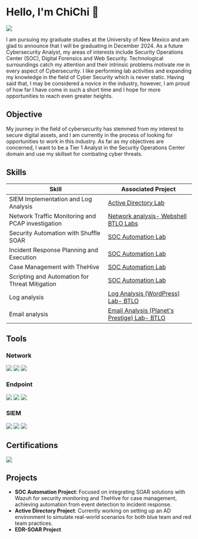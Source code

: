 # Hello, I'm ChiChi 👋
<a href="https://www.linkedin.com/in/chineme-code/"><img src="https://img.shields.io/badge/-LinkedIn-0072b1?&style=for-the-badge&logo=linkedin&logoColor=white" /></a>

I am pursuing my graduate studies at the University of New Mexico and am glad to announce that I will be graduating in December 2024. As a future Cybersecurity Analyst, my areas of interests include Security Operations Center (SOC), Digital Forensics and Web Security. Technological surroundings catch my attention and their intrinsic problems motivate me in every aspect of Cybersecurity. I like performing lab activities and expanding my knowledge in the field of Cyber Security which is never static. Having said that, I may be considered a novice in the industry, however, I am proud of how far I have come in such a short time and I hope for more opportunities to reach even greater heights.



## Objective
My journey in the field of cybersecurity has stemmed from my interest to secure digital assets, and I am currently in the process of looking for opportunities to work in this industry. As far as my objectives are concerned, I want to be a Tier 1 Analyst in the Security Operations Center domain and use my skillset for combating cyber threats.

## Skills

| Skill                                         | Associated Project         |
|-----------------------------------------------|----------------------------|
| SIEM Implementation and Log Analysis          | <a href="https://github.com/chineme-code/Active-directory-lab">Active Directory Lab</a>|
| Network Traffic Monitoring and PCAP investigation | <a href="https://www.dropbox.com/scl/fi/jkbf73ndivi2qccqjb51n/network-analysis-webshell-wireshark.docx?rlkey=7t8r1vmvei75h774reo0gu4nd&st=xfea94af&dl=0"> Network analysis- Webshell BTLO Labs</a>|
| Security Automation with Shuffle SOAR         | <a href="https://github.com/chineme-code/SOC-Automation-Lab">SOC Automation Lab</a>|
| Incident Response Planning and Execution      | <a href="https://github.com/chineme-code/SOC-Automation-Lab">SOC Automation Lab</a>|
| Case Management with TheHive                  | <a href="https://github.com/chineme-code/SOC-Automation-Lab">SOC Automation Lab</a>|
| Scripting and Automation for Threat Mitigation | <a href="https://github.com/chineme-code/SOC-Automation-Lab">SOC Automation Lab</a>|
| Log analysis | <a href="https://github.com/chineme-code/LAB1--Log-analysis-wordpress-">Log Analysis (WordPress) Lab- BTLO </a>|
| Email analysis | <a href="https://github.com/chineme-code/LAB-2-Email-Analysis-/blob/main/README.md">Email Analysis (Planet's Prestige) Lab- BTLO </a>|

## Tools

### Network
<div>
    <img src="https://img.shields.io/badge/-Wireshark-1679A7?&style=for-the-badge&logo=Wireshark&logoColor=white" />
    <img src="https://img.shields.io/badge/-TCPDUMP-FF0000?&style=for-the-badge&logo=TCPDUMP&logoColor=white" />
    <img src="https://img.shields.io/badge/-Nmap-000000?&style=for-the-badge&logo=Nmap&logoColor=white" />
</div>

### Endpoint
<div>
    <img src="https://img.shields.io/badge/-Python-3776AB?&style=for-the-badge&logo=Python&logoColor=white" />
    <img src="https://img.shields.io/badge/-NESSUS-00A4EF?&style=for-the-badge&logo=NESSUS&logoColor=white" />
    <img src="https://img.shields.io/badge/-OpenVAS-008000?&style=for-the-badge&logo=OpenVAS&logoColor=white" />
</div>

### SIEM
<div>
    <img src="https://img.shields.io/badge/-Mandiant_IOCs-FF0000?&style=for-the-badge&logo=Mandiant&logoColor=white" />
    <img src="https://img.shields.io/badge/-Wazuh-0078D4?&style=for-the-badge&logo=Wazuh&logoColor=white" />
    <img src="https://img.shields.io/badge/-TheHive-FFD700?&style=for-the-badge&logo=TheHive&logoColor=black" />
</div>

## Certifications
<div>
<img src="https://img.shields.io/badge/-Security%2B-FF0000?&style=for-the-badge&logo=CompTIA&logoColor=white" />
</div>

## Projects
- **SOC Automation Project**: Focused on integrating SOAR solutions with Wazuh for security monitoring and TheHive for case management, achieving automation from event detection to incident response.
- **Active Directory Project**: Currently working on setting up an AD environment to simulate real-world scenarios for both blue team and red team practices.
- **EDR-SOAR Project**
